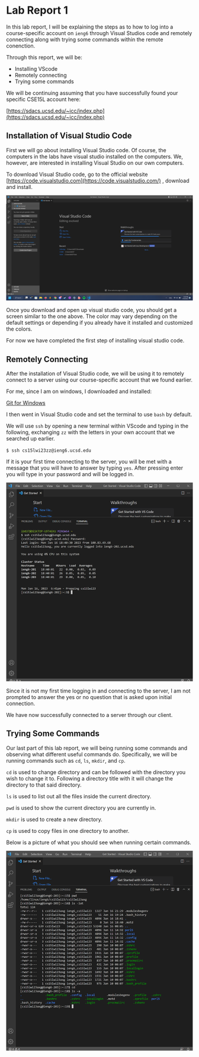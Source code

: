 # Lab Report 1
In this lab report, I will be explaining the steps as to how to log into a course-specific account on `ieng6` through Visual Studios code and remotely connecting along with trying some commands within the remote conenction.

Through this report, we will be: 
* Installing VScode
* Remotely connecting 
* Trying some commands

We will be continuing assuming that you have successfully found your specific CSE15L account here:

[https://sdacs.ucsd.edu/~icc/index.php](https://sdacs.ucsd.edu/~icc/index.php)


## Installation of Visual Studio Code
First we will go about installing Visual Studio code. Of course, the computers in the labs have visual studio installed on the computers. We, however, are interested in installing Visual Studio on our own computers. 

To download Visual Studio code, go to the official website
[https://code.visualstudio.com](https://code.visualstudio.com/)
, download and install. 

![Image](VSscreenshot.png)

Once you download and open up visual studio code, you should get a screen similar to the one above. The color may vary depending on the default settings or depending if you already have it installed and customized the colors. 

For now we have completed the first step of installing visual studio code. 

## Remotely Connecting
After the installation of Visual Studio code, we will be using it to remotely connect to a server using our course-specific account that we found earlier. 

For me, since I am on windows, I downloaded and installed:

[Git for Windows](https://gitforwindows.org/)

I then went in Visual Studio code and set the terminal to use `bash` by default.

We will use `ssh` by opening a new terminal within VScode and typing in the following, exchanging `zz` with the letters in your own account that we searched up earlier. 

`$ ssh cs15lwi23zz@ieng6.ucsd.edu`

If it is your first time connecting to the server, you will be met with a message that you will have to answer by typing `yes`. After pressing enter you will type in your password and will be logged in. 

![LoggingIn](loggingIn.png)

Since it is not my first time logging in and connecting to the server, I am not prompted to answer the yes or no question that is asked upon initial connection. 

We have now successfully connected to a server through our client.

## Trying Some Commands
Our last part of this lab report, we will being running some commands and observing what different useful commands do. 
Specifically, we will be running commands such as `cd`, `ls`, `mkdir`, and `cp`.

`cd` is used to change directory and can be followed with the directory you wish to change it to. Following a directory title with it will change the directory to that said directory.

`ls` is used to list out all the files inside the current directory. 

`pwd` is used to show the current directory you are currently in.

`mkdir` is used to create a new directory. 

`cp` is used to copy files in one directory to another. 

Below is a picture of what you should see when running certain commands. 

![Commands](commands.png)

